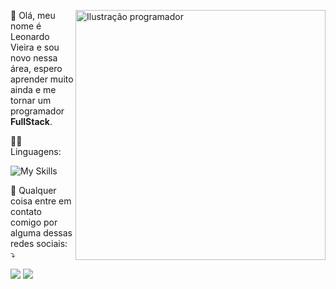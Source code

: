 <div>
  <img align="right" style="float: right" src="https://i.pinimg.com/originals/84/e8/47/84e84792bd2f7489443c4bdbc20e182c.png" alt="Ilustração programador" width="400px" height="400px">

  <p align="left"> 
   🧃 Olá, meu nome é Leonardo Vieira e sou novo nessa área, espero aprender muito ainda e me tornar um programador <strong>FullStack</strong>.
  </p>
</div>

<p align="left">
  👨‍💻 Linguagens:
</p>

![My Skills](https://skills.thijs.gg/icons?i=html,css&theme=dark)


<p align="left">
<p align="left">
  💌 Qualquer coisa entre em contato comigo por alguma dessas redes sociais: ⤵️
</p>

<p align="left">
<a href="https://www.instagram.com/1.Leleo/" alt="Instagram">
<img src="https://img.shields.io/badge/Instagram-E4405F?style=for-the-badge&logo=instagram&logoColor=white"/></a>

<a href="mailto:leleovieiradev@gmail.com" alt="Gmail">
<img src="https://img.shields.io/badge/Gmail-D14836?style=for-the-badge&logo=gmail&logoColor=white" /></a>

